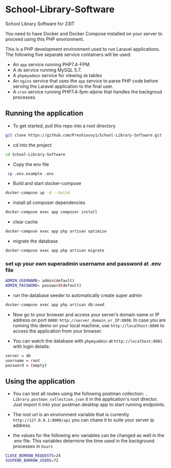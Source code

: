 # School-Library-Software

School Library Software for 23IT

You need to have Docker and Docker Compose installed on your server to proceed using this PHP environment.

This is a PHP development environment used to run Laravel applications. The following five separate service containers will be used:

-   An `app` service running PHP7.4-FPM.
-   A `db` service running MySQL 5.7.
-   A `phpmyadmin` service for viewing `db` tables
-   An `nginx` service that uses the `app` service to parse PHP code before serving the Laravel application to the final user.
-   A `cron` service running PHP7.4-fpm-alpine that handles the backgroud processes.

## Running the application

-   To get started, pull this repo into a root directory

```bash
git clone https://github.com/Preshiousy1/School-Library-Software.git
```

-   cd into the project

```bash
cd School-Library-Software
```

-   Copy the env file

```bash
 cp .env.example .env
```

-   Build and start docker-compose

```bash
docker-compose up -d --build
```

-   install all composer dependencies

```bash
docker-compose exec app composer install
```

-   clear cache

```bash
docker-compose exec app php artisan optimize
```

-   migrate the database

```bash
docker-compose exec app php artisan migrate
```

### set up your own superadmin username and password at .env file

```bash
ADMIN_USERNAME= admin(default)
ADMIN_PASSWORD= password(default)
```

-   run the database seeder to automatically create super admin

```bash
docker-compose exec app php artisan db:seed
```

-   Now go to your browser and access your server’s domain name or IP address on port `8000`: `http://server_domain_or_IP:8000`. In case you are running this demo on your local machine, use `http://localhost:8000` to access the application from your browser.

-   You can watch the database with `phpmyadmin` at `http://localhost:8081` with login details:

```bash
server = db
username = root
password = (empty)
```

## Using the application

-   You can test all routes using the following postman collection: `. Library.postman_collection.json` it in the application's root director. Just import it into your postman desktop app to start running endpoints.

-   The root url is an environment variable that is currently `http://127.0.0.1:8000/api` you can chane it to suite your server ip address
-   the values for the following env variables can be changed as well in the .env file. This variables determine the time used in the background processes in `hours`

```bash
CLOSE_BORROW_REQUESTS=24
SUSPEND_BORROW_USERS=72
```
